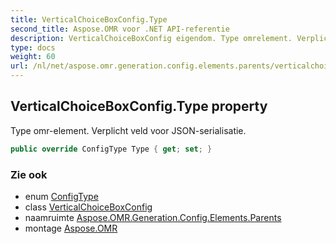 ```yaml
---
title: VerticalChoiceBoxConfig.Type
second_title: Aspose.OMR voor .NET API-referentie
description: VerticalChoiceBoxConfig eigendom. Type omrelement. Verplicht veld voor JSONserialisatie.
type: docs
weight: 60
url: /nl/net/aspose.omr.generation.config.elements.parents/verticalchoiceboxconfig/type/
---
```

## VerticalChoiceBoxConfig.Type property

Type omr-element. Verplicht veld voor JSON-serialisatie.

```csharp
public override ConfigType Type { get; set; }
```

### Zie ook

* enum [ConfigType](../../../aspose.omr.generation.config.enums/configtype/)
* class [VerticalChoiceBoxConfig](../)
* naamruimte [Aspose.OMR.Generation.Config.Elements.Parents](../../verticalchoiceboxconfig/)
* montage [Aspose.OMR](../../../)


